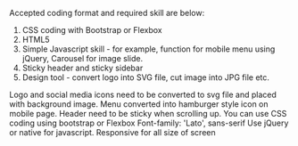 Accepted coding format and required skill are below:

1. CSS coding with Bootstrap or Flexbox
2. HTML5
3. Simple Javascript skill - for example, function for mobile menu using jQuery, Carousel for image slide.
4. Sticky header and sticky sidebar
5. Design tool - convert logo into SVG file, cut image into JPG file etc.

Logo and social media icons need to be converted to svg file and placed with background image.
Menu converted into hamburger style icon on mobile page.
Header need to be sticky when scrolling up.
You can use CSS coding using bootstrap or Flexbox
Font-family: 'Lato', sans-serif
Use jQuery or native for javascript.
Responsive for all size of screen
